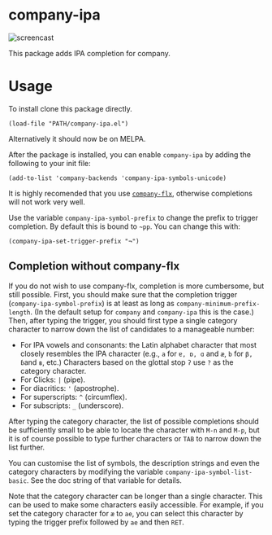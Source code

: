 company-ipa
===========

![screencast](screencast-out.gif)

This package adds IPA completion for company.

Usage
=====

To install clone this package directly.

```emacs
(load-file "PATH/company-ipa.el")
```

Alternatively it should now be on MELPA.

After the package is installed, you can enable `company-ipa` by adding the following to your init file:

```emacs
(add-to-list 'company-backends 'company-ipa-symbols-unicode)
```

It is highly recomended that you use [`company-flx`](https://github.com/PythonNut/company-flx), otherwise completions will not work very well.

Use the variable `company-ipa-symbol-prefix` to change the prefix to trigger completion.
By default this is bound to `~pp`. You can change this with:

```emacs
(company-ipa-set-trigger-prefix "¬")
```

Completion without company-flx
------------------------------

If you do not wish to use company-flx, completion is more cumbersome, but still
possible. First, you should make sure that the completion trigger
(`company-ipa-symbol-prefix`) is at least as long as
`company-minimum-prefix-length`. (In the default setup for `company` and
`company-ipa` this is the case.) Then, after typing the trigger, you should first
type a single category character to narrow down the list of candidates to a
manageable number:

- For IPA vowels and consonants: the Latin alphabet character that most closely
  resembles the IPA character (e.g., `a` for `ɐ, ɒ, ɑ` and `æ`, `b` for `β,
  ɓ`and `ʙ`, etc.) Characters based on the glottal stop `ʔ` use `?` as the
  category character.
- For Clicks: `|` (pipe).
- For diacritics: `'` (apostrophe).
- For superscripts: `^` (circumflex).
- For subscripts: `_` (underscore).

After typing the category character, the list of possible completions should be
sufficiently small to be able to locate the character with `M-n` and `M-p`, but
it is of course possible to type further characters or `TAB` to narrow down the
list further.

You can customise the list of symbols, the description strings and even the
category characters by modifying the variable `company-ipa-symbol-list-basic`.
See the doc string of that variable for details.

Note that the category character can be longer than a single character. This can
be used to make some characters easily accessible. For example, if you set the
category character for `æ` to `ae`, you can select this character by typing the
trigger prefix followed by `ae` and then `RET`.
